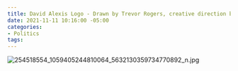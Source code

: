 ```yaml
---
title: David Alexis Logo - Drawn by Trevor Rogers, creative direction by me
date: 2021-11-11 10:16:00 -05:00
categories:
- Politics
tags:
---
```


![254518554_1059405244810064_5632130359734770892_n.jpg](/uploads/254518554_1059405244810064_5632130359734770892_n.jpg)